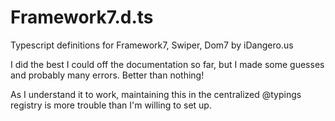 # Framework7.d.ts
Typescript definitions for Framework7, Swiper, Dom7 by iDangero.us

I did the best I could off the documentation so far, but I made some guesses and probably many errors.  Better than nothing!

As I understand it to work, maintaining this in the centralized @typings registry is more trouble than I'm willing to set up.